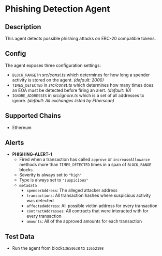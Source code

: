 # Phishing Detection Agent

## Description

This agent detects possible phishing attacks on ERC-20 compatible tokens.

## Config

The agent exposes three configuration settings:

* `BLOCK_RANGE` in _src/const.ts_ which determines for how long a spender activity is stored on the agent. _(default: 2000)_
* `TIMES_DETECTED` in _src/const.ts_ which determines how many times does an EOA must be detected before firing an alert. _(default: 10)_
* `IGNORE_ADDRESSES` in _src/ignore.ts_ which is a set of all addresses to ignore. _(default: All exchanges listed by Etherscan)_

## Supported Chains

- Ethereum

## Alerts

- **PHISHING-ALERT-1**
  - Fired when a transaction has called `approve` or `increaseAllowance`  methods more than `TIMES_DETECTED` times in a span of `BLOCK_RANGE` blocks.
  - Severity is always set to `"high"` 
  - Type is always set to `"suspicious"` 
  - `metadata`
    * `spenderAddress`:  The alleged attacker address
    * `transactions`: All transaction hashes where suspicious activity was detected
    * `affectedAddress`: All possible victim address for every transaction
    * `contractAddresses`: All contracts that were interacted with for every transaction
    * `amounts`: All of the approved amounts for each transaction

## Test Data

- Run the agent from block`13650638` to `13652198`

